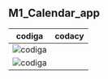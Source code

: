 ## M1_Calendar_app
|codiga|codacy|
|---|--|
|![codiga](https://api.codiga.io/project/31522/score/svg)|
|![codiga](https://api.codiga.io/project/31522/status/svg)|


